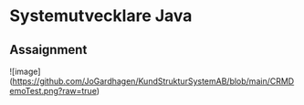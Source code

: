 # Systemutvecklare Java 
## Assaignment
![image] (https://github.com/JoGardhagen/KundStrukturSystemAB/blob/main/CRMDemoTest.png?raw=true)